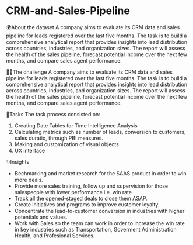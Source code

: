 # CRM-and-Sales-Pipeline

🌍About the dataset
A company aims to evaluate its CRM data and sales pipeline for leads registered over the last five months. The task is to build a comprehensive analytical report that provides insights into lead distribution across countries, industries, and organization sizes. The report will assess the health of the sales pipeline, forecast potential income over the next few months, and compare sales agent performance. 

😵‍💫The challenge
A company aims to evaluate its CRM data and sales pipeline for leads registered over the last five months. The task is to build a comprehensive analytical report that provides insights into lead distribution across countries, industries, and organization sizes. The report will assess the health of the sales pipeline, forecast potential income over the next few months, and compare sales agent performance.

🦾Tasks
The task process consisted on:
1) Creating Date Tables for Time Intelligence Analysis
2) Calculating metrics such as number of leads, conversion to customers, sales duratio, through PBI measures.
3) Making and customization of visual objects
4) UX interface

✨Insights
- Bechmarking and market research for the SAAS product in order to win more deals.
- Provide more sales training, follow up and supervision for those salespeople with lower performance i.e. win rate
- Track all the opened-staged deals to close them ASAP.
- Create initiatives and programs to improve customer loyalty.
- Concentrate the lead-to-customer conversion in industries with higher potentials and values.
- Work with Sales so the team can work in order to increase the win rate in key industries such as Transportation, Goverment Administration Health, and Profesional Services.
